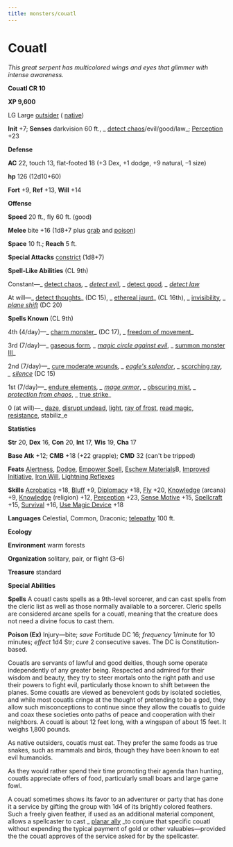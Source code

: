 ```yaml
---
title: monsters/couatl
---
```

# Couatl

_This great serpent has multicolored wings and eyes that glimmer with intense awareness._

**Couatl CR 10**

**XP 9,600**

LG Large [outsider](creatureTypes#_outsider) ( [native](creatureTypes#_native-subtype))

**Init** +7; **Senses** darkvision 60 ft., _ [detect chaos](../spells/detectChaos#_detect-chaos)/evil/good/law_; [Perception](../skills/perception#_perception) +23

**Defense**

**AC** 22, touch 13, flat-footed 18 (+3 Dex, +1 dodge, +9 natural, –1 size)

**hp** 126 (12d10+60)

**Fort** +9, **Ref** +13, **Will** +14

**Offense**

**Speed** 20 ft., fly 60 ft. (good)

**Melee** bite +16 (1d8+7 plus [grab](universalMonsterRules#_grab) and [poison](universalMonsterRules#_poison))

**Space** 10 ft.; **Reach** 5 ft.

**Special Attacks** [constrict](universalMonsterRules#_constrict) (1d8+7)

**Spell-Like Abilities** (CL 9th)

Constant—_ [detect chaos](../spells/detectChaos#_detect-chaos)_, _ [detect evil](../spells/detectEvil#_detect-evil)_, _ [detect good](../spells/detectGood#_detect-good)_, _ [detect law](../spells/detectLaw#_detect-law)_

At will—_ [detect thoughts](../spells/detectThoughts#_detect-thoughts)_ (DC 15), _ [ethereal jaunt](../spells/etherealJaunt#_ethereal-jaunt)_ (CL 16th), _ [invisibility](../spells/invisibility#_invisibility)_, _ [plane shift](../spells/planeShift#_plane-shift)_ (DC 20)

**Spells Known** (CL 9th)

4th (4/day)—_ [charm monster](../spells/charmMonster#_charm-monster)_ (DC 17), _ [freedom of movement](../spells/freedomOfMovement#_freedom-of-movement)_

3rd (7/day)—_ [gaseous form](../spells/gaseousForm#_gaseous-form)_, _ [magic circle against evil](../spells/magicCircleAgainstEvil#_magic-circle-against-evil)_, _ [summon monster III](../spells/summonMonster#_summon-monster-iii)_

2nd (7/day)—_ [cure moderate wounds](../spells/cureModerateWounds#_cure-moderate-wounds)_, _ [eagle's splendor](../spells/eagleSSplendor#_eagle-s-splendor)_, _ [scorching ray](../spells/scorchingRay#_scorching-ray)_, _ [silence](../spells/silence#_silence)_ (DC 15)

1st (7/day)—_ [endure elements](../spells/endureElements#_endure-elements)_, _ [mage armor](../spells/mageArmor#_mage-armor)_, _ [obscuring mist](../spells/obscuringMist#_obscuring-mist)_, _ [protection from chaos](../spells/protectionFromChaos#_protection-from-chaos)_, _ [true strike](../spells/trueStrike#_true-strike)_

0 (at will)—_ [daze](../spells/daze#_daze), [disrupt undead](../spells/disruptUndead#_disrupt-undead), [light](../spells/light#_light), [ray of frost](../spells/rayOfFrost#_ray-of-frost), [read magic](../spells/readMagic#_read-magic), [resistance](../spells/resistance#_resistance), stabiliz_e

**Statistics**

**Str** 20, **Dex** 16, **Con** 20, **Int** 17, **Wis** 19, **Cha** 17

**Base Atk** +12; **CMB** +18 (+22 grapple); **CMD** 32 (can't be tripped)

**Feats** [Alertness](../feats#_alertness), [Dodge](../feats#_dodge), [Empower Spell](../feats#_empower-spell), [Eschew Materials](../feats#_eschew-materials)B, [Improved Initiative](../feats#_improved-initiative), [Iron Will](../feats#_iron-will), [Lightning Reflexes](../feats#_lightning-reflexes)

**Skills** [Acrobatics](../skills/acrobatics#_acrobatics) +18, [Bluff](../skills/bluff#_bluff) +9, [Diplomacy](../skills/diplomacy#_diplomacy) +18, [Fly](../skills/fly#_fly) +20, [Knowledge](../skills/knowledge#_knowledge) (arcana) +9, [Knowledge](../skills/knowledge#_knowledge) (religion) +12, [Perception](../skills/perception#_perception) +23, [Sense Motive](../skills/senseMotive#_sense-motive) +15, [Spellcraft](../skills/spellcraft#_spellcraft) +15, [Survival](../skills/survival#_survival) +16, [Use Magic Device](../skills/useMagicDevice#_use-magic-device) +18

**Languages** Celestial, Common, Draconic; [telepathy](universalMonsterRules#_telepathy) 100 ft.

**Ecology**

**Environment** warm forests

**Organization** solitary, pair, or flight (3–6)

**Treasure** standard

**Special Abilities**

**Spells** A couatl casts spells as a 9th-level sorcerer, and can cast spells from the cleric list as well as those normally available to a sorcerer. Cleric spells are considered arcane spells for a couatl, meaning that the creature does not need a divine focus to cast them.

**Poison (Ex)** Injury—bite; _save_ Fortitude DC 16; _frequency_ 1/minute for 10 minutes; _effect_ 1d4 Str; _cure_ 2 consecutive saves. The DC is Constitution-based.

Couatls are servants of lawful and good deities, though some operate independently of any greater being. Respected and admired for their wisdom and beauty, they try to steer mortals onto the right path and use their powers to fight evil, particularly those known to shift between the planes. Some couatls are viewed as benevolent gods by isolated societies, and while most couatls cringe at the thought of pretending to be a god, they allow such misconceptions to continue since they allow the couatls to guide and coax these societies onto paths of peace and cooperation with their neighbors. A couatl is about 12 feet long, with a wingspan of about 15 feet. It weighs 1,800 pounds.

As native outsiders, couatls must eat. They prefer the same foods as true snakes, such as mammals and birds, though they have been known to eat evil humanoids.

As they would rather spend their time promoting their agenda than hunting, couatls appreciate offers of food, particularly small boars and large game fowl.

A couatl sometimes shows its favor to an adventurer or party that has done it a service by gifting the group with 1d4 of its brightly colored feathers. Such a freely given feather, if used as an additional material component, allows a spellcaster to cast _ [planar ally](../spells/planarAlly#_planar-ally) _to conjure that specific couatl without expending the typical payment of gold or other valuables—provided the the couatl approves of the service asked for by the spellcaster.

